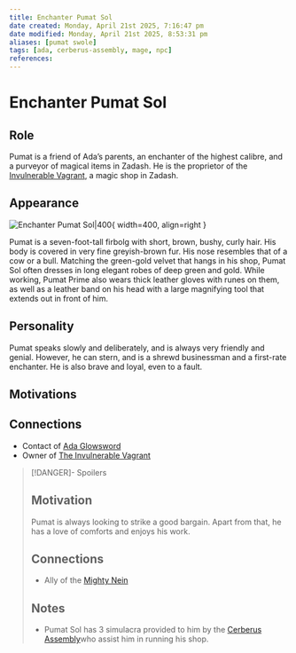 ```yaml
---
title: Enchanter Pumat Sol
date created: Monday, April 21st 2025, 7:16:47 pm
date modified: Monday, April 21st 2025, 8:53:31 pm
aliases: [pumat swole]
tags: [ada, cerberus-assembly, mage, npc]
references: 
---
```


# Enchanter Pumat Sol

## Role

Pumat is a friend of Ada’s parents, an enchanter of the highest calibre, and a purveyor of magical items in Zadash. He is the proprietor of the [Invulnerable Vagrant](https://criticalrole.fandom.com/wiki/The_Invulnerable_Vagrant), a magic shop in Zadash.

## Appearance

![Enchanter Pumat Sol|400](../assets/images/pumat-sol.png){ width=400, align=right }

Pumat is a seven-foot-tall firbolg with short, brown, bushy, curly hair. His body is covered in very fine greyish-brown fur. His nose resembles that of a cow or a bull. Matching the green-gold velvet that hangs in his shop, Pumat Sol often dresses in long elegant robes of deep green and gold. While working, Pumat Prime also wears thick leather gloves with runes on them, as well as a leather band on his head with a large magnifying tool that extends out in front of him.

## Personality

Pumat speaks slowly and deliberately, and is always very friendly and genial. However, he can stern, and is a shrewd businessman and a first-rate enchanter. He is also brave and loyal, even to a fault.

## Motivations

## Connections

- Contact of [Ada Glowsword](../the-party/ada-glowsword.md)
- Owner of [The Invulnerable Vagrant](https://criticalrole.fandom.com/wiki/The_Invulnerable_Vagrant)

> [!DANGER]- Spoilers
> ## Motivation
>
> Pumat is always looking to strike a good bargain. Apart from that, he has a love of comforts and enjoys his work.
>
> ## Connections
>
> - Ally of the [Mighty Nein](https://criticalrole.fandom.com/wiki/Mighty_Nein)
>
> ## Notes
>
> - Pumat Sol has 3 simulacra provided to him by the [Cerberus Assembly](https://criticalrole.fandom.com/wiki/Cerberus_Assembly)who assist him in running his shop.
